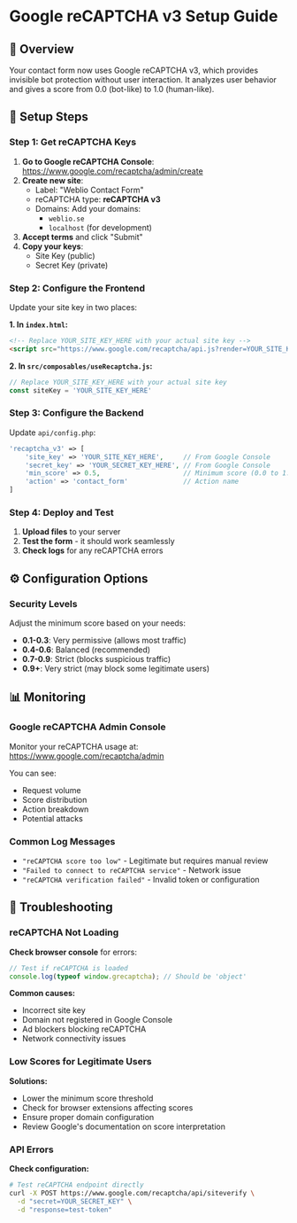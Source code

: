 # Google reCAPTCHA v3 Setup Guide

## 🎯 Overview

Your contact form now uses Google reCAPTCHA v3, which provides invisible bot protection without user interaction. It analyzes user behavior and gives a score from 0.0 (bot-like) to 1.0 (human-like).

## 🔧 Setup Steps

### Step 1: Get reCAPTCHA Keys

1. **Go to Google reCAPTCHA Console**: https://www.google.com/recaptcha/admin/create
2. **Create new site**:
   - Label: "Weblio Contact Form"
   - reCAPTCHA type: **reCAPTCHA v3**
   - Domains: Add your domains:
     - `weblio.se`
     - `localhost` (for development)
3. **Accept terms** and click "Submit"
4. **Copy your keys**:
   - Site Key (public)
   - Secret Key (private)

### Step 2: Configure the Frontend

Update your site key in two places:

**1. In `index.html`:**
```html
<!-- Replace YOUR_SITE_KEY_HERE with your actual site key -->
<script src="https://www.google.com/recaptcha/api.js?render=YOUR_SITE_KEY_HERE" async defer></script>
```

**2. In `src/composables/useRecaptcha.js`:**
```javascript
// Replace YOUR_SITE_KEY_HERE with your actual site key
const siteKey = 'YOUR_SITE_KEY_HERE'
```

### Step 3: Configure the Backend

Update `api/config.php`:

```php
'recaptcha_v3' => [
    'site_key' => 'YOUR_SITE_KEY_HERE',     // From Google Console
    'secret_key' => 'YOUR_SECRET_KEY_HERE', // From Google Console
    'min_score' => 0.5,                     // Minimum score (0.0 to 1.0)
    'action' => 'contact_form'              // Action name
]
```

### Step 4: Deploy and Test

1. **Upload files** to your server
2. **Test the form** - it should work seamlessly
3. **Check logs** for any reCAPTCHA errors

## ⚙️ Configuration Options

### Security Levels

Adjust the minimum score based on your needs:

- **0.1-0.3**: Very permissive (allows most traffic)
- **0.4-0.6**: Balanced (recommended)
- **0.7-0.9**: Strict (blocks suspicious traffic)
- **0.9+**: Very strict (may block some legitimate users)

## 📊 Monitoring

### Google reCAPTCHA Admin Console

Monitor your reCAPTCHA usage at:
https://www.google.com/recaptcha/admin

You can see:
- Request volume
- Score distribution
- Action breakdown
- Potential attacks

### Common Log Messages

- `"reCAPTCHA score too low"` - Legitimate but requires manual review
- `"Failed to connect to reCAPTCHA service"` - Network issue
- `"reCAPTCHA verification failed"` - Invalid token or configuration

## 🚨 Troubleshooting

### reCAPTCHA Not Loading

**Check browser console** for errors:
```javascript
// Test if reCAPTCHA is loaded
console.log(typeof window.grecaptcha); // Should be 'object'
```

**Common causes:**
- Incorrect site key
- Domain not registered in Google Console
- Ad blockers blocking reCAPTCHA
- Network connectivity issues

### Low Scores for Legitimate Users

**Solutions:**
- Lower the minimum score threshold
- Check for browser extensions affecting scores
- Ensure proper domain configuration
- Review Google's documentation on score interpretation

### API Errors

**Check configuration:**
```bash
# Test reCAPTCHA endpoint directly
curl -X POST https://www.google.com/recaptcha/api/siteverify \
  -d "secret=YOUR_SECRET_KEY" \
  -d "response=test-token"
```
